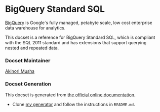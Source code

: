 BigQuery Standard SQL
=====================

[BigQuery](https://cloud.google.com/bigquery/) is Google's fully
managed, petabyte scale, low cost enterprise data warehouse for
analytics.

This docset is a reference for BigQuery Standard SQL, which is
compliant with the SQL 2011 standard and has extensions that support
querying nested and repeated data.

### Docset Maintainer

[Akinori Musha](https://github.com/knu)

### Docset Generation

This docset is generated from
[the official online documentation](https://cloud.google.com/bigquery/docs/reference/standard-sql/).

- Clone [my generator](https://github.com/knu/docset-bigquery) and
  follow the instructions in `README.md`.
